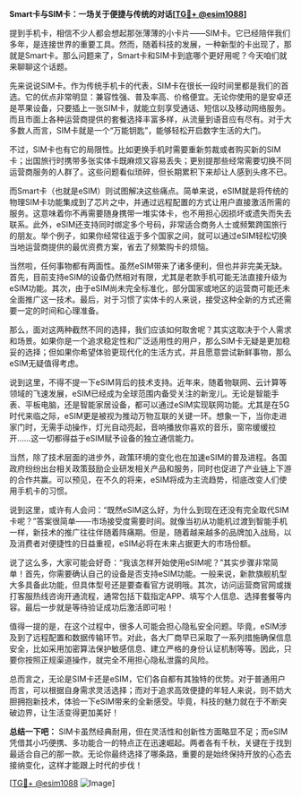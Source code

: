 **Smart卡与SIM卡：一场关于便捷与传统的对话[[TG💪+ @esim1088](https://t.me/s/esim1088)]**

提到手机卡，相信不少人都会想起那张薄薄的小卡片——SIM卡。它已经陪伴我们多年，是连接世界的重要工具。然而，随着科技的发展，一种新型的卡出现了，那就是Smart卡。那么问题来了，Smart卡和SIM卡到底哪个更好用呢？今天咱们就来聊聊这个话题。

先来说说SIM卡。作为传统手机卡的代表，SIM卡在很长一段时间里都是我们的首选。它的优点非常明显：兼容性强、普及率高、价格便宜。无论你使用的是安卓还是苹果设备，只要插上一张SIM卡，就能立刻享受通话、短信以及移动网络服务。而且市面上各种运营商提供的套餐选择丰富多样，从流量到语音应有尽有。对于大多数人而言，SIM卡就是一个“万能钥匙”，能够轻松开启数字生活的大门。

不过，SIM卡也有它的局限性。比如更换手机时需要重新剪裁或者购买新的SIM卡；出国旅行时携带多张实体卡既麻烦又容易丢失；更别提那些经常需要切换不同运营商服务的人群了。这些问题看似琐碎，但长期累积下来却让人感到头疼不已。

而Smart卡（也就是eSIM）则试图解决这些痛点。简单来说，eSIM就是将传统的物理SIM卡功能集成到了芯片之中，并通过远程配置的方式让用户直接激活所需的服务。这意味着你不再需要随身携带一堆实体卡，也不用担心因损坏或遗失而失去联系。此外，eSIM还支持同时绑定多个号码，非常适合商务人士或频繁跨国旅行的朋友。举个例子，如果你经常往返于多个国家之间，就可以通过eSIM轻松切换当地运营商提供的最优资费方案，省去了频繁购卡的烦恼。

当然啦，任何事物都有两面性。虽然eSIM带来了诸多便利，但也并非完美无缺。首先，目前支持eSIM的设备仍然相对有限，尤其是老款手机可能无法直接升级为eSIM功能。其次，由于eSIM尚未完全标准化，部分国家或地区的运营商可能还未全面推广这一技术。最后，对于习惯了实体卡的人来说，接受这种全新的方式还需要一定的时间和心理准备。

那么，面对这两种截然不同的选择，我们应该如何取舍呢？其实这取决于个人需求和场景。如果你是一个追求稳定性和广泛适用性的用户，那么SIM卡无疑是更加稳妥的选择；但如果你希望体验更现代化的生活方式，并且愿意尝试新鲜事物，那么eSIM无疑值得考虑。

说到这里，不得不提一下eSIM背后的技术支持。近年来，随着物联网、云计算等领域的飞速发展，eSIM已经成为全球范围内备受关注的新宠儿。无论是智能手表、平板电脑，还是智能家居设备，都可以通过eSIM实现联网功能。尤其是在5G时代来临之际，eSIM更是被视为推动万物互联的关键一环。想象一下，当你走进家门时，无需手动操作，灯光自动亮起，音响播放你喜欢的音乐，窗帘缓缓拉开……这一切都得益于eSIM赋予设备的独立通信能力。

当然，除了技术层面的进步外，政策环境的变化也在加速eSIM的普及进程。各国政府纷纷出台相关政策鼓励企业研发相关产品和服务，同时也促进了产业链上下游的合作共赢。可以预见，在不久的将来，eSIM将成为主流趋势，彻底改变人们使用手机卡的习惯。

说到这里，或许有人会问：“既然eSIM这么好，为什么到现在还没有完全取代SIM卡呢？”答案很简单——市场接受度需要时间。就像当初从功能机过渡到智能手机一样，新技术的推广往往伴随着阵痛期。但是，随着越来越多的品牌加入战局，以及消费者对便捷性的日益重视，eSIM必将在未来占据更大的市场份额。

说了这么多，大家可能会好奇：“我该怎样开始使用eSIM呢？”其实步骤非常简单！首先，你需要确认自己的设备是否支持eSIM功能。一般来说，新款旗舰机型大多具备此功能，但具体型号还是要查看官方说明哦。其次，访问运营商官网或拨打客服热线咨询开通流程，通常包括下载指定APP、填写个人信息、选择套餐等内容。最后一步就是等待验证成功后激活即可啦！

值得一提的是，在这个过程中，很多人可能会担心隐私安全问题。毕竟，eSIM涉及到了远程配置和数据传输环节。对此，各大厂商早已采取了一系列措施确保信息安全，比如采用加密算法保护敏感信息、建立严格的身份认证机制等等。因此，只要你按照正规渠道操作，就完全不用担心隐私泄露的风险。

总而言之，无论是SIM卡还是eSIM，它们各自都有其独特的优势。对于普通用户而言，可以根据自身需求灵活选择；而对于追求高效便捷的年轻人来说，则不妨大胆拥抱新技术，体验一下eSIM带来的全新感受。毕竟，科技的魅力就在于不断突破边界，让生活变得更加美好！

**总结一下吧：** SIM卡虽然经典耐用，但在灵活性和创新性方面略显不足；而eSIM凭借其小巧便携、多功能合一的特点正在迅速崛起。两者各有千秋，关键在于找到最适合自己的那一款。无论你最终选择了哪条路，重要的是始终保持开放的心态去接纳变化，这样才能跟上时代的步伐！

[[TG💪+ @esim1088](https://t.me/s/esim1088) ![Image](https://i.postimg.cc/4NQfJmqS/Snipaste-2025-05-13-00-14-12.png)]